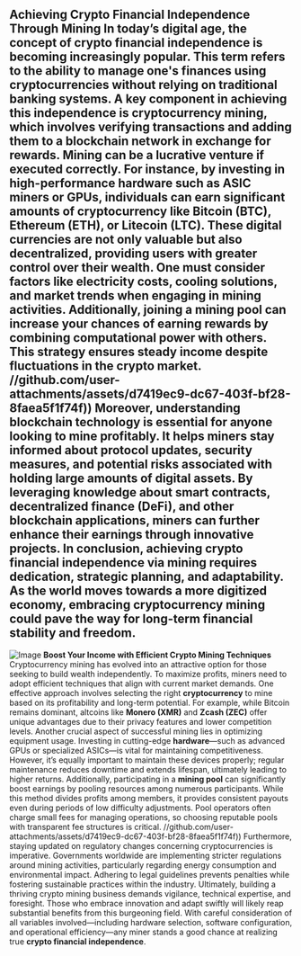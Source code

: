 **Achieving Crypto Financial Independence Through Mining**
In today’s digital age, the concept of **crypto financial independence** is becoming increasingly popular. This term refers to the ability to manage one's finances using cryptocurrencies without relying on traditional banking systems. A key component in achieving this independence is **cryptocurrency mining**, which involves verifying transactions and adding them to a blockchain network in exchange for rewards.
Mining can be a lucrative venture if executed correctly. For instance, by investing in high-performance hardware such as **ASIC miners** or GPUs, individuals can earn significant amounts of cryptocurrency like **Bitcoin (BTC)**, **Ethereum (ETH)**, or **Litecoin (LTC)**. These digital currencies are not only valuable but also decentralized, providing users with greater control over their wealth.
One must consider factors like electricity costs, cooling solutions, and market trends when engaging in mining activities. Additionally, joining a **mining pool** can increase your chances of earning rewards by combining computational power with others. This strategy ensures steady income despite fluctuations in the crypto market.
 //github.com/user-attachments/assets/d7419ec9-dc67-403f-bf28-8faea5f1f74f))
Moreover, understanding **blockchain technology** is essential for anyone looking to mine profitably. It helps miners stay informed about protocol updates, security measures, and potential risks associated with holding large amounts of digital assets. By leveraging knowledge about smart contracts, decentralized finance (DeFi), and other blockchain applications, miners can further enhance their earnings through innovative projects.
In conclusion, achieving **crypto financial independence** via mining requires dedication, strategic planning, and adaptability. As the world moves towards a more digitized economy, embracing cryptocurrency mining could pave the way for long-term financial stability and freedom.
---

![Image](https://github.com/user-attachments/assets/4a25d116-2220-4385-b08e-f287af8fcbc4)
**Boost Your Income with Efficient Crypto Mining Techniques**
Cryptocurrency mining has evolved into an attractive option for those seeking to build wealth independently. To maximize profits, miners need to adopt efficient techniques that align with current market demands. One effective approach involves selecting the right **cryptocurrency** to mine based on its profitability and long-term potential. For example, while Bitcoin remains dominant, altcoins like **Monero (XMR)** and **Zcash (ZEC)** offer unique advantages due to their privacy features and lower competition levels.
Another crucial aspect of successful mining lies in optimizing equipment usage. Investing in cutting-edge **hardware**—such as advanced GPUs or specialized ASICs—is vital for maintaining competitiveness. However, it’s equally important to maintain these devices properly; regular maintenance reduces downtime and extends lifespan, ultimately leading to higher returns.
Additionally, participating in a **mining pool** can significantly boost earnings by pooling resources among numerous participants. While this method divides profits among members, it provides consistent payouts even during periods of low difficulty adjustments. Pool operators often charge small fees for managing operations, so choosing reputable pools with transparent fee structures is critical.
 //github.com/user-attachments/assets/d7419ec9-dc67-403f-bf28-8faea5f1f74f))
Furthermore, staying updated on regulatory changes concerning cryptocurrencies is imperative. Governments worldwide are implementing stricter regulations around mining activities, particularly regarding energy consumption and environmental impact. Adhering to legal guidelines prevents penalties while fostering sustainable practices within the industry.
Ultimately, building a thriving crypto mining business demands vigilance, technical expertise, and foresight. Those who embrace innovation and adapt swiftly will likely reap substantial benefits from this burgeoning field. With careful consideration of all variables involved—including hardware selection, software configuration, and operational efficiency—any miner stands a good chance at realizing true **crypto financial independence**.
